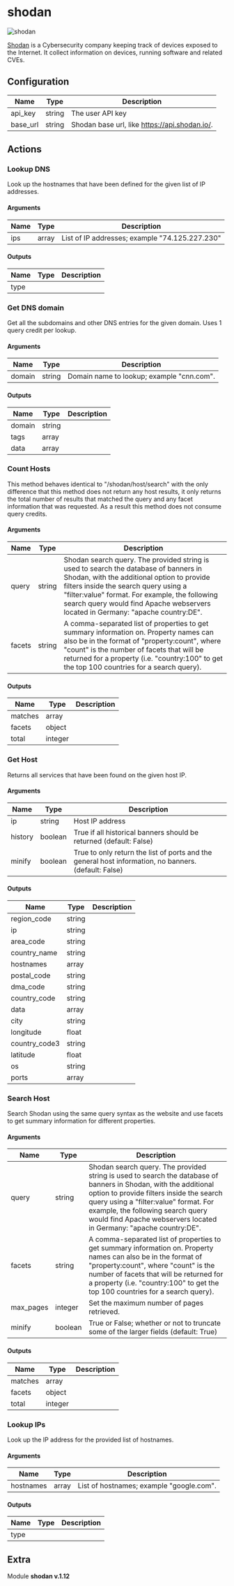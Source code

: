 # shodan


![shodan](../../assets/playbooks/library/shodan.png)


[Shodan](https://www.shodan.io/) is a Cybersecurity company keeping track of devices exposed to the Internet. It collect information on devices, running software and related CVEs.

## Configuration



| Name      |  Type   |  Description  |
| --------- | ------- | --------------------------- |
| api_key | string | The user API key |
| base_url | string | Shodan base url, like https://api.shodan.io/. |








## Actions

### Lookup DNS

Look up the hostnames that have been defined for the given list of IP addresses.



#### Arguments

| Name      |  Type   |  Description  |
| --------- | ------- | --------------------------- |
| ips | array | List of IP addresses; example "74.125.227.230" |






#### Outputs
| Name      |  Type   |  Description  |
| --------- | ------- | --------------------------- |
| type |  |  |







### Get DNS domain

Get all the subdomains and other DNS entries for the given domain. Uses 1 query credit per lookup.



#### Arguments

| Name      |  Type   |  Description  |
| --------- | ------- | --------------------------- |
| domain | string | Domain name to lookup; example "cnn.com". |






#### Outputs
| Name      |  Type   |  Description  |
| --------- | ------- | --------------------------- |
| domain | string |  |
| tags | array |  |
| data | array |  |







### Count Hosts

This method behaves identical to "/shodan/host/search" with the only difference that this method does not return any host results, it only returns the total number of results that matched the query and any facet information that was requested. As a result this method does not consume query credits.



#### Arguments

| Name      |  Type   |  Description  |
| --------- | ------- | --------------------------- |
| query | string | Shodan search query. The provided string is used to search the database of banners in Shodan, with the additional option to provide filters inside the search query using a "filter:value" format. For example, the following search query would find Apache webservers located in Germany: "apache country:DE". |
| facets | string | A comma-separated list of properties to get summary information on. Property names can also be in the format of "property:count", where "count" is the number of facets that will be returned for a property (i.e. "country:100" to get the top 100 countries for a search query). |






#### Outputs
| Name      |  Type   |  Description  |
| --------- | ------- | --------------------------- |
| matches | array |  |
| facets | object |  |
| total | integer |  |







### Get Host

Returns all services that have been found on the given host IP.



#### Arguments

| Name      |  Type   |  Description  |
| --------- | ------- | --------------------------- |
| ip | string | Host IP address |
| history | boolean | True if all historical banners should be returned (default: False)  |
| minify | boolean | True to only return the list of ports and the general host information, no banners. (default: False)  |






#### Outputs
| Name      |  Type   |  Description  |
| --------- | ------- | --------------------------- |
| region_code | string |  |
| ip | string |  |
| area_code | string |  |
| country_name | string |  |
| hostnames | array |  |
| postal_code | string |  |
| dma_code | string |  |
| country_code | string |  |
| data | array |  |
| city | string |  |
| longitude | float |  |
| country_code3 | string |  |
| latitude | float |  |
| os | string |  |
| ports | array |  |







### Search Host

Search Shodan using the same query syntax as the website and use facets to get summary information for different properties.



#### Arguments

| Name      |  Type   |  Description  |
| --------- | ------- | --------------------------- |
| query | string | Shodan search query. The provided string is used to search the database of banners in Shodan, with the additional option to provide filters inside the search query using a "filter:value" format. For example, the following search query would find Apache webservers located in Germany: "apache country:DE".  |
| facets | string | A comma-separated list of properties to get summary information on. Property names can also be in the format of "property:count", where "count" is the number of facets that will be returned for a property (i.e. "country:100" to get the top 100 countries for a search query). |
| max_pages | integer | Set the maximum number of pages retrieved. |
| minify | boolean | True or False; whether or not to truncate some of the larger fields (default: True)  |






#### Outputs
| Name      |  Type   |  Description  |
| --------- | ------- | --------------------------- |
| matches | array |  |
| facets | object |  |
| total | integer |  |







### Lookup IPs

Look up the IP address for the provided list of hostnames.



#### Arguments

| Name      |  Type   |  Description  |
| --------- | ------- | --------------------------- |
| hostnames | array | List of hostnames; example "google.com". |






#### Outputs
| Name      |  Type   |  Description  |
| --------- | ------- | --------------------------- |
| type |  |  |












## Extra

Module **shodan v.1.12**
